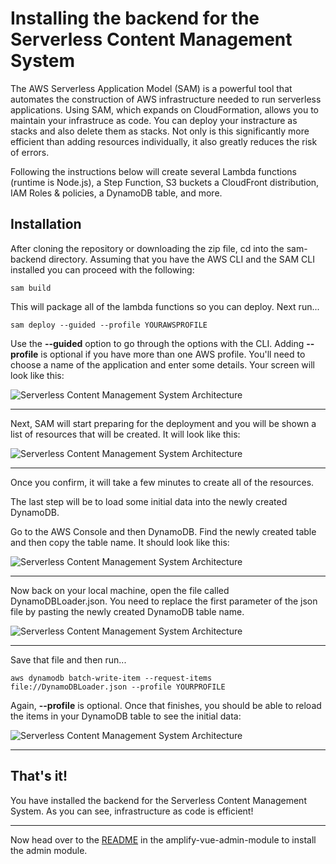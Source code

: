 # Installing the backend for the Serverless Content Management System

The AWS Serverless Application Model (SAM) is a powerful tool that automates the construction of AWS infrastructure needed to run serverless applications. Using SAM, which expands on CloudFormation, allows you to maintain your infrastruce as code. You can deploy your instracture as stacks and also delete them as stacks. Not only is this significantly more efficient than adding resources individually, it also greatly reduces the risk of errors.

Following the instructions below will create several Lambda functions (runtime is Node.js), a Step Function, S3 buckets a CloudFront distribution, IAM Roles & policies, a DynamoDB table, and more.



## Installation

After cloning the repository or downloading the zip file, cd into the sam-backend directory. Assuming that you have the AWS CLI and the SAM CLI installed you can proceed with the following:

```
sam build
```

This will package all of the lambda functions so you can deploy. Next run...

```
sam deploy --guided --profile YOURAWSPROFILE
```

Use the **--guided** option to go through the options with the CLI. Adding **--profile** is optional if you have more than one AWS profile. You'll need to choose a name of the application and enter some details.  Your screen will look like this:

![Serverless Content Management System Architecture](https://spontaign-public.s3-us-west-2.amazonaws.com/serverless-cms/SAM-initial-configuration.png)

___

Next, SAM will start preparing for the deployment and you will be shown a list of resources that will be created. It will look like this:


![Serverless Content Management System Architecture](https://spontaign-public.s3.us-west-2.amazonaws.com/serverless-cms/SAM-deploy-confirm.png)

___

Once you confirm, it will take a few minutes to create all of the resources. 

The last step will be to load some initial data into the newly created DynamoDB.

Go to the AWS Console and then DynamoDB. Find the newly created table and then copy the table name. It should look like this:

![Serverless Content Management System Architecture](https://spontaign-public.s3-us-west-2.amazonaws.com/serverless-cms/DynamoDB-name2.png)

___

Now back on your local machine, open the file called DynamoDBLoader.json. You need to replace the first parameter of the json file by pasting the newly created DynamoDB table name. 

![Serverless Content Management System Architecture](https://spontaign-public.s3-us-west-2.amazonaws.com/serverless-cms/DynamoDB-Loader-ChangeName.png)

___

Save that file and then run...

```
aws dynamodb batch-write-item --request-items file://DynamoDBLoader.json --profile YOURPROFILE
```

Again, **--profile** is optional. Once that finishes, you should be able to reload the items in your DynamoDB table to see the initial data:

![Serverless Content Management System Architecture](https://spontaign-public.s3-us-west-2.amazonaws.com/serverless-cms/DynamoDB-sampleDataLoaded.png)

___

## That's it!

You have installed the backend for the Serverless Content Management System. As you can see, infrastructure as code is efficient!

___


Now head over to the [README](../amplify-vue-admin-module/README.md) in the amplify-vue-admin-module to install the admin module.





